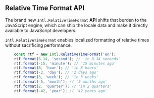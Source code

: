 ## Relative Time Format API

The brand new `Intl.RelativeTimeFormat` **API** shifts that burden to the JavaScript engine, which can ship the locale data and make it directly available to JavaScript developers.

`Intl.RelativeTimeFormat` enables localized formatting of relative times without sacrificing performance.

```js
    const rtf = new Intl.RelativeTimeFormat('en');
    rtf.format(3.14, 'second'); // 'in 3.14 seconds'
    rtf.format(-15, 'minute'); // '15 minutes ago'
    rtf.format(8, 'hour'); // 'in 8 hours'
    rtf.format(-2, 'day'); // '2 days ago'
    rtf.format(3, 'week'); // 'in 3 weeks'
    rtf.format(-5, 'month'); // '5 months ago'
    rtf.format(2, 'quarter'); // 'in 2 quarters'
    rtf.format(-42, 'year'); // '42 years ago'
```

